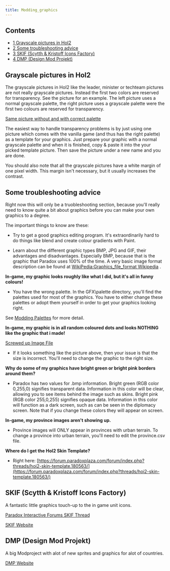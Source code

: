 ```yaml
---
title: Modding_graphics
---
```

 Contents
--------

*   [1 Grayscale pictures in HoI2](#Grayscale_pictures_in_HoI2)
*   [2 Some troubleshooting advice](#Some_troubleshooting_advice)
*   [3 SKIF (Scytth & Kristoff Icons Factory)](#SKIF_.28Scytth_.26_Kristoff_Icons_Factory.29)
*   [4 DMP (Design Mod Projekt)](#DMP_.28Design_Mod_Projekt.29)

Grayscale pictures in HoI2
--------------------------

The grayscale pictures in HoI2 like the leader, minister or techteam pictures are not really grayscale pictures. Instead the first two colors are reserved for transparency. See the picture for an example. The left picture uses a normal grayscale palette, the right picture uses a grayscale palette were the first two colours are reserved for transparency.

[Same picture without and with correct palette](/wiki/index.php?title=Special:Upload&wpDestFile=Greyscale_transparency.png "File:Greyscale transparency.png")

The easiest way to handle transparency problems is by just using one picture which comes with the vanilla game (and thus has the right palette) as a template for your graphics. Just prepare your graphic with a normal grayscale palette and when it is finished, copy & paste it into the your picked template picture. Then save the picture under a new name and you are done.

You should also note that all the grayscale pictures have a white margin of one pixel width. This margin isn't necessary, but it usually increases the contrast.

Some troubleshooting advice
---------------------------

Right now this will only be a truobleshooting section, because you'll really need to know quite a bit about graphics before you can make your own graphics to a degree.

The important things to know are these:

*   Try to get a good graphics editing program. It's extraordinarily hard to do things like blend and create colour gradients with Paint.

*   Learn about the different graphic types BMP, JPG and GIF, their advantages and disadvantages. Especially BMP, because that is the graphic that Paradox uses 100% of the time. A very basic image format description can be found at [WikiPedia:Graphics\_file\_format Wikipedia](http://en.wikipedia.org/wiki/Graphics_file_format_Wikipedia "wikipedia:Graphics file format Wikipedia") .

**In-game, my graphic looks roughly like what I did, but it's all in funny colours!**

*   You have the wrong palette. In the GFX\\palette directory, you'll find the palettes used for most of the graphics. You have to either change these palettes or adopt them yourself in order to get your graphics looking right.

See [Modding Palettes](/wiki/Modding_Palettes "Modding Palettes") for more detail.

**In-game, my graphic is in all random coloured dots and looks NOTHING like the graphic that i made!**

[Screwed up Image File](/wiki/index.php?title=Special:Upload&wpDestFile=Problem1.gif "File:Problem1.gif")

*   If it looks something like the picture above, then your issue is that the size is incorrect. You'll need to change the graphic to the right size.

**Why do some of my graphics have bright green or bright pink borders around them?**

*   Paradox has two values for .bmp information. Bright green (RGB color 0,255,0) signifies transparent data. Information in this color will be clear, allowing you to see items behind the image such as skins. Bright pink (RGB color 255,0,255) signifies opaque data. Information in this color will function as a dark screen, such as can be seen in the diplomacy screen. Note that if you change these colors they will appear on screen.

**In-game, my province images aren't showing up.**

*   Province images will ONLY appear in provinces with urban terrain. To change a province into urban terrain, you'll need to edit the province.csv file.

**Where do I get the HoI2 Skin Template?**

*   Right here: [https://forum.paradoxplaza.com/forum/index.php?threads/hoi2-skin-template.180563/](https://forum.paradoxplaza.com/forum/index.php?threads/hoi2-skin-template.180563/)

SKIF (Scytth & Kristoff Icons Factory)
--------------------------------------

A fantastic little graphics touch-up to the in game unit icons.

[Paradox Interactive Forums SKIF Thread](https://forum.paradoxplaza.com/forum/index.php?threads/skif-icons-for-hoi2-dd.236771/)

[SKIF Website](http://www.star.net.pl/~scytth/hoi2/page/index.html)

  

DMP (Design Mod Projekt)
------------------------

A big Modproject with alot of new sprites and graphics for alot of countries.

[DMP Website](https://www.designmodproject.de/)